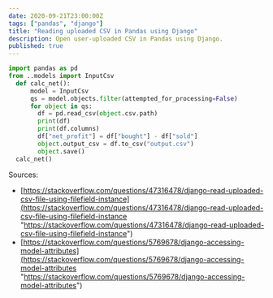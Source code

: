 ```yaml
---
date: 2020-09-21T23:00:00Z
tags: ["pandas", "django"]
title: "Reading uploaded CSV in Pandas using Django"
description: Open user-uploaded CSV in Pandas using Django.
published: true
---
```


```py
import pandas as pd
from ..models import InputCsv
  def calc_net():
      model = InputCsv
      qs = model.objects.filter(attempted_for_processing=False)
      for object in qs:
        df = pd.read_csv(object.csv.path)
        print(df)
        print(df.columns)
        df["net_profit"] = df["bought"] - df["sold"]
        object.output_csv = df.to_csv("output.csv")
        object.save()
  calc_net()
```

Sources:

- [https://stackoverflow.com/questions/47316478/django-read-uploaded-csv-file-using-filefield-instance](https://stackoverflow.com/questions/47316478/django-read-uploaded-csv-file-using-filefield-instance "https://stackoverflow.com/questions/47316478/django-read-uploaded-csv-file-using-filefield-instance")
- [https://stackoverflow.com/questions/5769678/django-accessing-model-attributes](https://stackoverflow.com/questions/5769678/django-accessing-model-attributes "https://stackoverflow.com/questions/5769678/django-accessing-model-attributes")
